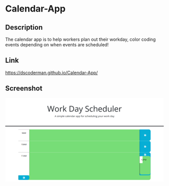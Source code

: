 # Calendar-App


## Description

The calendar app is to help workers plan out their workday, color coding events depending on when events are scheduled!




## Link

https://dscoderman.github.io/Calendar-App/


## Screenshot

![image of the workday calendar, where users can plan out events by the hour.](assets\CSS\Images\screencapture-dscoderman-github-io-Calendar-App-2023-03-30-23_04_27.png)

